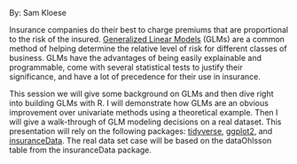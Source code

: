 By: Sam Kloese

Insurance companies do their best to charge premiums that are proportional to the risk of the insured. [Generalized Linear Models](https://en.wikipedia.org/wiki/Generalized_linear_model) (GLMs) are a common method of helping determine the relative level of risk for different classes of business. GLMs have the advantages of being easily explainable and programmable, come with several statistical tests to justify their significance, and have a lot of precedence for their use in insurance.

This session we will give some background on GLMs and then dive right into building GLMs with R. I will demonstrate how GLMs are an obvious improvement over univariate methods using a theoretical example. Then I will give a walk-through of GLM modeling decisions on a real dataset. This presentation will rely on the following packages: [tidyverse](https://cran.r-project.org/package=tidyverse), [ggplot2](https://cran.r-project.org/package=ggplot2), and [insuranceData](https://cran.r-project.org/package=insuranceData). The real data set case will be based on the dataOhlsson table from the insuranceData package.
